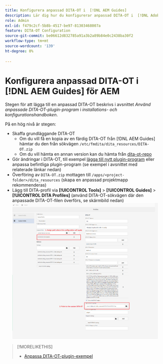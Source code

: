 ```yaml
---
title: Konfigurera anpassad DITA-OT i  [!DNL AEM Guides]
description: Lär dig hur du konfigurerar anpassad DITA-OT i  [!DNL Adobe Experience Manager Guides]
role: Admin
exl-id: f479c2cf-5b8b-4517-be97-81303468007a
feature: DITA-OT Configuration
source-git-commit: be06612d832785a91a3b2a89b84e0c2438ba30f2
workflow-type: tm+mt
source-wordcount: '139'
ht-degree: 0%

---
```


# Konfigurera anpassad DITA-OT i [!DNL AEM Guides] för AEM

Stegen för att lägga till en anpassad DITA-OT beskrivs i avsnittet _Använd anpassade DITA-OT-plugin-program_ i _installations- och konfigurationshandboken_.

På en hög nivå är stegen:

+ Skaffa grundläggande DITA-OT
   + Om du vill få en kopia av en färdig DITA-OT från [!DNL AEM Guides] hämtar du den från sökvägen `/etc/fmdita/dita_resources/DITA-OT.zip`
   + Om du vill hämta en annan version kan du hämta från [dita-ot-repo](https://www.dita-ot.org/download)
+ Gör ändringar i DITA-OT, till exempel [lägga till nytt plugin-program](https://www.dita-ot.org/dev/topics/plugins-installing.html) eller anpassa befintliga plugin-program (se exempel i avsnittet med relaterade länkar nedan)
+ Överföring av `DITA-OT.zip` mottagen till `/apps/<project-folder>/dita_resources` (skapa en anpassad projektmapp rekommenderas)
+ Lägg till DITA-profil via **[!UICONTROL Tools]** > **[!UICONTROL Guides]** > **[!UICONTROL DITA Profiles]** (använd DITA-OT-sökvägen där den anpassade DITA-OT-filen överförs, se skärmbild nedan)
  ![DITA-profiler](assets/dita-profile.png)

>[!MORELIKETHIS]
>
>+ [Anpassa DITA-OT-plugin-exempel](https://www.dita-ot.org/dev/topics/pdf-customization.html)
